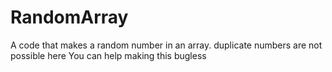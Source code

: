 # RandomArray
A code that makes a random number in an array. duplicate numbers are not possible here
You can help making this bugless

